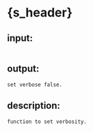 # {s_header}

## input:
```
```

## output:
```
set verbose false.
```

## description:
```
function to set verbosity.
```